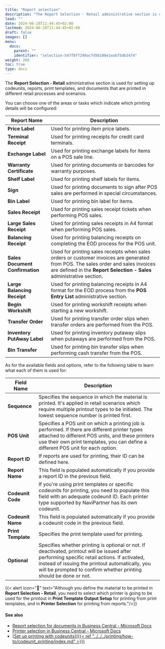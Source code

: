```yaml
---
title: "Report selection"
description: "The Report Selection - Retail administrative section is used for setting up codeunits, reports, print templates or documents that are printed in different retail processes and scenarios."
lead: ""
date: 2024-06-28T11:44:45+02:00
lastmod: 2024-06-28T11:44:45+02:00
draft: false
images: []
menu:
  docs:
    parent: ""
    identifier: "selection-547f8ff290acfd56108e1eab75db3474"
weight: 260
toc: true
type: docs
---
```


The **Report Selection - Retail** administrative section is used for setting up codeunits, reports, print templates, and documents that are printed in different retail processes and scenarios.

You can choose one of the areas or tasks which indicate which printing details will be configured:

| Report Name      | Description |
| ----------- | ----------- |
| **Price Label** | Used for printing item price labels. | 
| **Terminal Receipt** | Used for printing receipts for credit card terminals. |
| **Exchange Label** | Used for printing exchange labels for items on a POS sale line. | 
| **Warranty Certificate** | Used for printing documents or barcodes for warranty purposes. |
| **Shelf Label** | Used for printing shelf labels for items. |
| **Sign** | Used for printing documents to sign after POS sales are performed in special circumstances. | 
| **Bin Label** | Used for printing bin label for items. |
| **Sales Receipt**| Used for printing sales receipt tickets when performing POS sales. | 
| **Large Sales Receipt** | Used for printing sales receipts in A4 format when performing POS sales. |
| **Balancing Receipt** | Used for printing balancing receipts on completing the EOD process for the POS unit. | 
| **Sales Document Confirmation** | Used for printing sales receipts when sales orders or customer invoices are generated from POS. The sales order and sales invoices are defined in the **Report Selection - Sales** administrative section. | 
| **Large Balancing Receipt** | Used for printing balancing receipts in A4 format for the EOD process from the **POS Entry List** administrative section. | 
| **Begin Workshift** | Used for printing workshift receipts when starting a new workshift. | 
| **Transfer Order** | Used for printing transfer order slips when transfer orders are performed from the POS. | 
| **Inventory PutAway Label** | Used for printing inventory putaway slips when putaways are performed from the POS. | 
| **Bin Transfer** | Used for printing bin transfer slips when performing cash transfer from the POS. |


As for the available fields and options, refer to the following table to learn what each of them is used for:

| Field Name      | Description |
| ----------- | ----------- |
| **Sequence** | Specifies the sequence in which the material is printed. It's applied in retail scenarios which require multiple printout types to be initiated. The lowest sequence number is printed first. |
| **POS Unit** | Specifies a POS unit on which a printing job is performed. If there are different printer types attached to different POS units, and these printers use their own print templates, you can define a different POS unit for each option. | 
| **Report ID** | If reports are used for printing, their ID can be defined here. | 
| **Report Name** | This field is populated automatically if you provide a report ID in the previous field. |
| **Codeunit Code** | If you're using print templates or specific codeunits for printing, you need to populate this field with an adequate codeunit ID. Each printer type supported by NaviPartner has its own codeunit. |
| **Codeunit Name** | This field is populated automatically if you provide a codeunit code in the previous field. |
| **Print Template** | Specifies the print template used for printing. |
| **Optional** | Specifies whether printing is optional or not. If deactivated, printout will be issued after performing specific retail actions. If activated, instead of issuing the printout automatically, you will be prompted to confirm whether printing should be done or not. | 

{{< alert icon="📝" text="Although you define the material to be printed in <b>Report Selection - Retail</b>, you need to select which printer is going to be used for the printout in <b>Print Template Output Setup</b> for printing from print templates, and in <b>Printer Selection</b> for printing from reports."/>}}

#### See also

- [<ins>Report selection for documents in Business Central - Microsoft Docs<ins>](https://learn.microsoft.com/en-us/dynamics365/business-central/across-report-selections)
- [<ins>Printer selection in Business Central - Microsoft Docs<ins>](https://learn.microsoft.com/en-us/dynamics365/business-central/ui-specify-printer-selection-reports)
- [<ins>Set up printing with codeunits<ins>]({{< ref "../../../printing/how-to/codeunit_printing/index.md" >}})